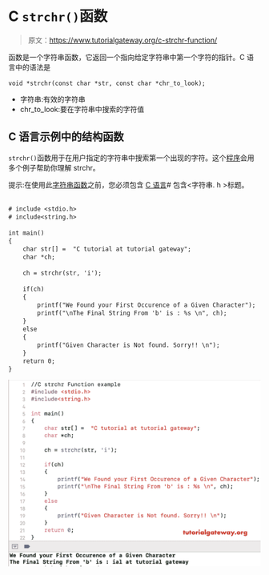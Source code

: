 # C `strchr()`函数

> 原文：<https://www.tutorialgateway.org/c-strchr-function/>

函数是一个字符串函数，它返回一个指向给定字符串中第一个字符的指针。C 语言中的语法是

```
void *strchr(const char *str, const char *chr_to_look);
```

*   字符串:有效的字符串
*   chr_to_look:要在字符串中搜索的字符值

## C 语言示例中的结构函数

`strchr()`函数用于在用户指定的字符串中搜索第一个出现的字符。这个[程序](https://www.tutorialgateway.org/c-programming-examples/)会用多个例子帮助你理解 strchr。

提示:在使用此[字符串函数](https://www.tutorialgateway.org/c-string/)之前，您必须包含 [C 语言](https://www.tutorialgateway.org/c-programming/)# 包含<字符串. h >标题。

```

# include <stdio.h> 
# include<string.h>

int main()
{
    char str[] =  "C tutorial at tutorial gateway";
    char *ch;

    ch = strchr(str, 'i');

    if(ch)
    {
        printf("We Found your First Occurence of a Given Character");
        printf("\nThe Final String From 'b' is : %s \n", ch);
    }
    else
    {
        printf("Given Character is Not found. Sorry!! \n");
    }
    return 0;
}
```

![C strchr function example](img/41fc09435d9b50371d59a20e17130236.png)